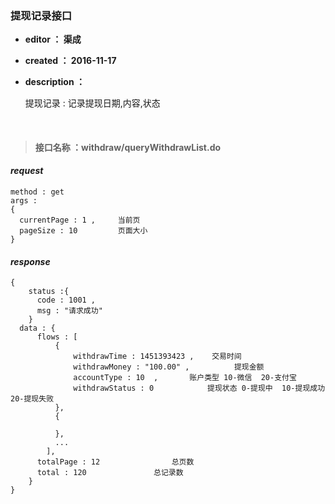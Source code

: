 ### 提现记录接口

- **editor ： 渠成**


- **created ： 2016-11-17**


- **description ：**

  提现记录 : 记录提现日期,内容,状态

  ​

> #### 接口名称 ：withdraw/queryWithdrawList.do

#### ***request***

```
method : get
args : 
{
  currentPage : 1 ,     当前页
  pageSize : 10  		页面大小
}
```

#### ***response***

```
{
	status :{
      code : 1001 , 
      msg : "请求成功"
	}
  data : {
  	  flows : [
          {
              withdrawTime : 1451393423	,    交易时间
              withdrawMoney : "100.00" ,		  提现金额 
              accountType : 10 	,		账户类型 10-微信  20-支付宝
              withdrawStatus : 0 			提现状态 0-提现中  10-提现成功  20-提现失败			
          },
          {

          },
          ...
      	],
      totalPage : 12  				总页数
      total : 120				总记录数     	
  	}
}
```



